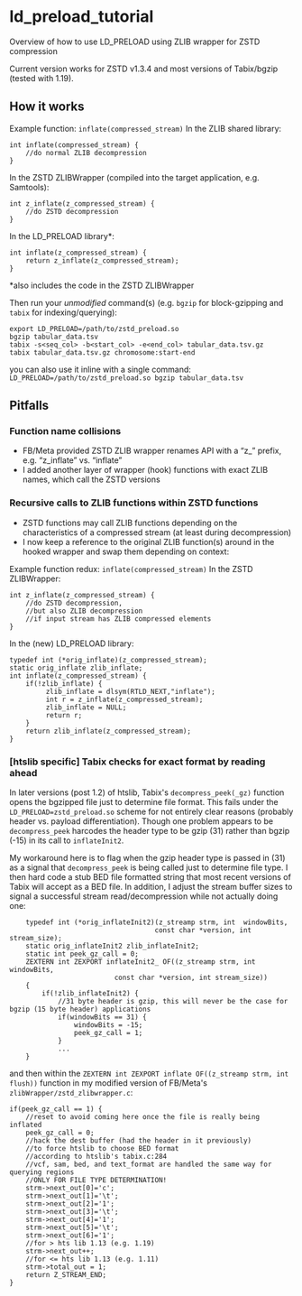 # ld_preload_tutorial
Overview of how to use LD_PRELOAD using ZLIB wrapper for ZSTD compression

Current version works for ZSTD v1.3.4 and most versions of Tabix/bgzip (tested with 1.19).

## How it works

Example function: `inflate(compressed_stream)`
In the ZLIB shared library:
```
int inflate(compressed_stream) {
    //do normal ZLIB decompression
}
```

In the ZSTD ZLIBWrapper (compiled into the target application, e.g. Samtools):

```
int z_inflate(z_compressed_stream) {
    //do ZSTD decompression
}
```

In the LD_PRELOAD library*:
```
int inflate(z_compressed_stream) {
    return z_inflate(z_compressed_stream);
}
```
*also includes the code in the ZSTD  ZLIBWrapper

Then run your *unmodified* command(s) (e.g. `bgzip` for block-gzipping and `tabix` for indexing/querying):

```
export LD_PRELOAD=/path/to/zstd_preload.so
bgzip tabular_data.tsv
tabix -s<seq_col> -b<start_col> -e<end_col> tabular_data.tsv.gz
tabix tabular_data.tsv.gz chromosome:start-end
```

you can also use it inline with a single command:
`LD_PRELOAD=/path/to/zstd_preload.so bgzip tabular_data.tsv`

## Pitfalls

### Function name collisions

* FB/Meta provided ZSTD ZLIB wrapper renames API with a “z_” prefix, e.g. “z_inflate” vs. “inflate”
* I added another layer of wrapper (hook) functions with exact ZLIB names, which call the ZSTD versions

### Recursive calls to ZLIB functions within ZSTD functions

* ZSTD functions may call ZLIB functions depending on the characteristics of a compressed stream (at least during decompression)
* I now keep a reference to the original ZLIB function(s) around in the hooked wrapper and swap them depending on context:

Example function redux: `inflate(compressed_stream)`
In the ZSTD ZLIBWrapper:
```
int z_inflate(z_compressed_stream) {
    //do ZSTD decompression,
    //but also ZLIB decompression
    //if input stream has ZLIB compressed elements
}
```

In the (new) LD_PRELOAD library:
```
typedef int (*orig_inflate)(z_compressed_stream);
static orig_inflate zlib_inflate;
int inflate(z_compressed_stream) {
    if(!zlib_inflate) {
         zlib_inflate = dlsym(RTLD_NEXT,"inflate");
         int r = z_inflate(z_compressed_stream);
         zlib_inflate = NULL;
         return r;
    }
    return zlib_inflate(z_compressed_stream);
}
```

### [htslib specific] Tabix checks for exact format by reading ahead

In later versions (post 1.2) of htslib, Tabix's `decompress_peek(_gz)` function opens the bgzipped file just to determine file format.
This fails under the `LD_PRELOAD=zstd_preload.so` scheme for not entirely clear reasons (probably header vs. payload differentiation).
Though one problem appears to be `decompress_peek` harcodes the header type to be gzip (31) rather than bgzip (-15) in its call to `inflateInit2`.

My workaround here is to flag when the gzip header type is passed in (31) as a signal that `decompress_peek` is being called just to determine file type.
I then hard code a stub BED file formatted string that most recent versions of Tabix will accept as a BED file.
In addition, I adjust the stream buffer sizes to signal a successful stream read/decompression while not actually doing one:


```
    typedef int (*orig_inflateInit2)(z_streamp strm, int  windowBits,
                                    const char *version, int stream_size);
    static orig_inflateInit2 zlib_inflateInit2;
    static int peek_gz_call = 0;
    ZEXTERN int ZEXPORT inflateInit2_ OF((z_streamp strm, int  windowBits,
                          const char *version, int stream_size))
    {
        if(!zlib_inflateInit2) {
            //31 byte header is gzip, this will never be the case for bgzip (15 byte header) applications
            if(windowBits == 31) {
                windowBits = -15;
                peek_gz_call = 1;
            }
            ...
    }
```

and then within the `ZEXTERN int ZEXPORT inflate OF((z_streamp strm, int flush))` function in my modified version of FB/Meta's `zlibWrapper/zstd_zlibwrapper.c`:

```
if(peek_gz_call == 1) {
    //reset to avoid coming here once the file is really being inflated
    peek_gz_call = 0;
    //hack the dest buffer (had the header in it previously)
    //to force htslib to choose BED format
    //according to htslib's tabix.c:284
    //vcf, sam, bed, and text_format are handled the same way for querying regions
    //ONLY FOR FILE TYPE DETERMINATION!
    strm->next_out[0]='c';
    strm->next_out[1]='\t';
    strm->next_out[2]='1';
    strm->next_out[3]='\t';
    strm->next_out[4]='1';
    strm->next_out[5]='\t';
    strm->next_out[6]='1';
    //for > hts lib 1.13 (e.g. 1.19)
    strm->next_out++;
    //for <= hts lib 1.13 (e.g. 1.11)
    strm->total_out = 1;
    return Z_STREAM_END;
}
```
